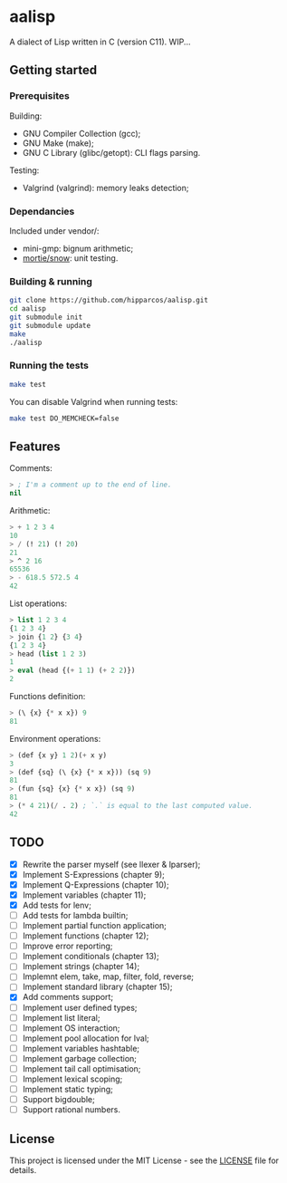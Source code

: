 # aalisp

A dialect of Lisp written in C (version C11).
WIP...

## Getting started

### Prerequisites

Building:
- GNU Compiler Collection (gcc);
- GNU Make (make);
- GNU C Library (glibc/getopt): CLI flags parsing.

Testing:
- Valgrind (valgrind): memory leaks detection;

### Dependancies

Included under vendor/:
- mini-gmp: bignum arithmetic;
- [mortie/snow](https://github.com/mortie/snow): unit testing.

### Building & running

```bash
git clone https://github.com/hipparcos/aalisp.git
cd aalisp
git submodule init
git submodule update
make
./aalisp
```

### Running the tests

```bash
make test
```

You can disable Valgrind when running tests:
```bash
make test DO_MEMCHECK=false
```

## Features

Comments:
```lisp
> ; I'm a comment up to the end of line.
nil
```
Arithmetic:
```lisp
> + 1 2 3 4
10
> / (! 21) (! 20)
21
> ^ 2 16
65536
> - 618.5 572.5 4
42
```
List operations:
```lisp
> list 1 2 3 4
{1 2 3 4}
> join {1 2} {3 4}
{1 2 3 4}
> head (list 1 2 3)
1
> eval (head {(+ 1 1) (+ 2 2)})
2
```
Functions definition:
```lisp
> (\ {x} {* x x}) 9
81
```
Environment operations:
```lisp
> (def {x y} 1 2)(+ x y)
3
> (def {sq} (\ {x} {* x x})) (sq 9)
81
> (fun {sq} {x} {* x x}) (sq 9)
81
> (* 4 21)(/ . 2) ; `.` is equal to the last computed value.
42
```

## TODO

- [x] Rewrite the parser myself (see llexer & lparser);
- [x] Implement S-Expressions (chapter 9);
- [x] Implement Q-Expressions (chapter 10);
- [x] Implement variables (chapter 11);
- [x] Add tests for lenv;
- [ ] Add tests for lambda builtin;
- [ ] Implement partial function application;
- [ ] Implement functions (chapter 12);
- [ ] Improve error reporting;
- [ ] Implement conditionals (chapter 13);
- [ ] Implement strings (chapter 14);
- [ ] Implemnt elem, take, map, filter, fold, reverse;
- [ ] Implement standard library (chapter 15);
- [x] Add comments support;
- [ ] Implement user defined types;
- [ ] Implement list literal;
- [ ] Implement OS interaction;
- [ ] Implement pool allocation for lval;
- [ ] Implement variables hashtable;
- [ ] Implement garbage collection;
- [ ] Implement tail call optimisation;
- [ ] Implement lexical scoping;
- [ ] Implement static typing;
- [ ] Support bigdouble;
- [ ] Support rational numbers.

## License

This project is licensed under the MIT License - see the [LICENSE](LICENSE) file for details.
